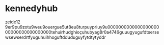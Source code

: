 # kennedyhub
 zeide12
9er9pu9zotu9weu9ouergue5ut8eu8turpuypriuy9u000000000000000000000000000000000000tehuirhudghioçuhubyag8r0a4746guuugyugufdtsersewsewserdrtfyuguhuihhoguftdduduguyfytdtytyddr